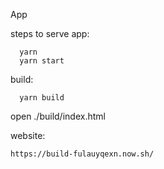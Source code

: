 App

steps to serve app: 
```
  yarn
  yarn start
```

build:
```
  yarn build
```
open ./build/index.html


website: 
```
https://build-fulauyqexn.now.sh/
```
